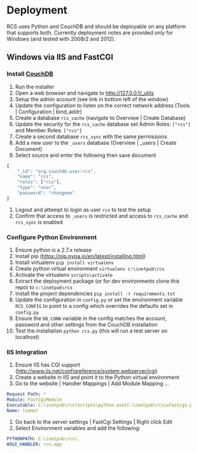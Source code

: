 # Deployment

RCS uses Python and CouchDB and should be deployable on any platform that
supports both.  Currently deployment notes are provided only for Windows (and
tested with 2008r2 and 2012).

## Windows via IIS and FastCGI

### Install [CouchDB](http://couchdb.apache.org/)
1. Run the installer
1. Open a web browser and navigate to http://127.0.0.1/_utils
1. Setup the admin account (see link in bottom left of the window)
1. Update the configuration to listen on the correct network address (Tools | Configuration | bind_addr)
1. Create a database `rcs_cache` (navigate to Overview | Create Database)
1. Update the security for the `rcs_cache` database set Admin Roles: `["rcs"]` and Member Roles: `["rcs"]`
1. Create a second database `rcs_sync` with the same permissions
1. Add a new user to the `_users` database (Overview | _users | Create Document)
1. Select source and enter the following then save document
```js
{
    "_id": "org.couchdb.user:rcs",
    "name": "rcs",
    "roles": ["rcs"],
    "type": "user",
    "password": "changeme"
}
```
1. Logout and attempt to login as user `rcs` to test the setup
1. Confirm that access to `_users` is restricted and access to `rcs_cache` and `rcs_sync` is enabled

### Configure Python Environment

1. Ensure python is a 2.7.x release
1. Install pip (https://pip.pypa.io/en/latest/installing.html)
1. Install virtualenv `pip install virtualenv`
1. Create python virtual environment `virtualenv c:\inetpub\rcs`
1. Activate the virtualenv `scripts\activate`
1. Extract the deployment package (or for dev environments clone this repo) to `c:\inetpub\rcs`
1. Install the project dependencies `pip install -r requirements.txt`
1. Update the configuration in `config.py` or set the environment variable `RCS_CONFIG`
   to point to a config which overrides the defaults set in `config.py`
1. Ensure the `DB_CONN` variable in the config matches the account, password and other settings from the CouchDB installation
1. Test the installation `python rcs.py` (this will run a test server on localhost)

### IIS Integration

1. Ensure IIS has CGI support (http://www.iis.net/configreference/system.webserver/cgi)
1. Create a website in IIS and point it to the Python virtual environment
1. Go to the website | Handler Mappings | Add Module Mapping ...
```yaml
Request Path: *
Module: FastCgiModule
Executable: C:\inetpub\rcs\Scripts\python.exe|C:\inetpub\rcs\wfastcgi.py
Name: (name)
```
1. Go back to the server settings | FastCgi Settings | Right click Edit
1. Select Environment variables and add the following:
```yaml
PYTHONPATH: C:\inetpub\rcs\
WSGI_HANDLER: rcs.app
```
